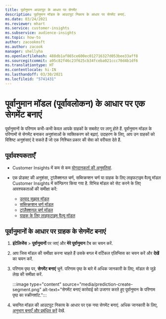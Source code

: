 ```yaml
---
title: पूर्वानुमान आउटपुट के आधार पर सेगमेंट
description: पूर्वानुमान मॉडल के आउटपुट निकाय के आधार पर सेगमेंट बनाएं.
ms.date: 03/24/2021
ms.reviewer: mhart
ms.service: customer-insights
ms.subservice: audience-insights
ms.topic: how-to
author: zacookmsft
ms.author: zacook
manager: shellyha
ms.openlocfilehash: 488db1af865ce600ec012716327d053bee33aff8
ms.sourcegitcommit: a95c82f46c23f625cb34fceba021ccc70d4b1df6
ms.translationtype: HT
ms.contentlocale: hi-IN
ms.lasthandoff: 03/30/2021
ms.locfileid: "5741431"
---
```

# <a name="create-a-segment-based-on-a-prediction-model-preview"></a>पूर्वानुमान मॉडल (पूर्वावलोकन) के आधार पर एक सेगमेंट बनाएं

पूर्वानुमानों के परिणाम कभी-कभी केवल आपके ग्राहकों के सबसेट पर लागू होते हैं. पूर्वानुमान मॉडल के परिणामों से सेगमेंट बनाकर अनुशंसाओं के व्यक्तिकरण को बढ़ाएं. उदाहरण के लिए, आप उन ग्राहकों को विशिष्ट अनुशंसाएं दे सकते हैं जो एक निश्चित प्रकार की सेवा को वरीयता देते हैं. 

## <a name="prerequisites"></a>पूर्वावश्यकताएँ

- Customer Insights में कम से कम [योगदानकर्ता की अनुमतियां](permissions.md).

- एक प्रोडक्ट की अनुशंसा, ट्रांज़ैक्शनल चर्ण, सब्स्क्रिप्शन चर्ण या ग्राहक के लिए लाइफटाइम वैल्यू मॉडल Customer Insights में कॉन्फ़िगर किया गया है. विभिन्न मॉडल को सेट करने के लिए आवश्यकताओं की समीक्षा करें:

  - [उत्पाद सुझाव मॉडल](predict-product-recommendation.md)
  - [सब्स्क्रिप्शन चर्ण मॉडल](predict-subscription-churn.md)
  - [ट्रांज़ैक्शनल चर्ण मॉडल](predict-transactional-churn.md)
  - [ग्राहक के लिए लाइफटाइम वैल्यू मॉडल](predict-customer-lifetime-value.md)

## <a name="create-a-customer-segment-based-on-predictions"></a>पूर्वानुमानों के आधार पर ग्राहक के सेगमेंट बनाएं

1. **इंटेलिजेंस** > **पूर्वानुमानों** पर जाएं और **मेरे पूर्वानुमान** टैब का चयन करें.

1. आप जिस मॉडल की समीक्षा करना चाहते हैं उसके बगल में वर्टिकल एलिप्सिस का चयन करें और **देखें** का चयन करें.

1. परिणाम पृष्ठ पर, **सेगमेंट बनाएं** चुनें. परिणाम पृष्ठ के बारे में अधिक जानकारी के लिए, मॉडल से जुड़े लेख की समीक्षा करें.

   :::image type="content" source="media/prediction-create-segment.png" alt-text="सेगमेंट बनाएं कार्रवाई को उजागर करते हुए पूर्वानुमान के परिणाम पृष्ठ का स्क्रीनशॉट.":::

1. चयनित मॉडल की आउटपुट निकाय के आधार पर एक नया सेगमेंट बनाएं. अधिक जानकारी के लिए, [अनुभाग बनाएँ और प्रबंधित करें](segments.md) देखें.